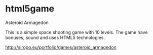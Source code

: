 html5game
=========

Asteroid Armagedon

This is a simple space shooting game with 10 levels.
The game have bonuses, sound and uses HTML5 technologies.

http://siropo.eu/portfolio/games/asteroid_armagedon

